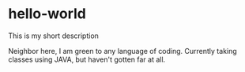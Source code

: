 # hello-world
This is my short description

Neighbor here, I am green to any language of coding. Currently taking classes using JAVA, but haven't gotten far at all.

